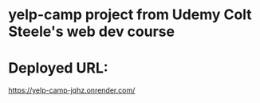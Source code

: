# yelp-camp project from Udemy Colt Steele's web dev course

# Deployed URL:

https://yelp-camp-jqhz.onrender.com/
